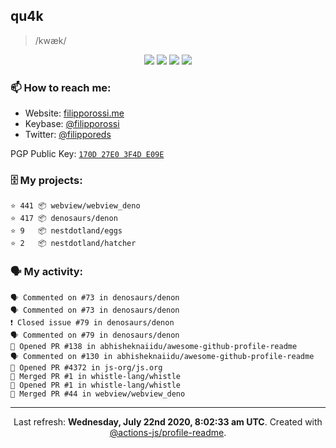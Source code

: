 ## qu4k

> /kwæk/

<p align="center">
  <img src="https://img.shields.io/badge/last%20major%20release-aug.%202000-important" />
  <img src="https://img.shields.io/badge/unminified%20size-6%20feet%206%20inches-informational" />
  <img src="https://img.shields.io/badge/vulnerabilities-high-critical" />
  <img src="https://img.shields.io/badge/code%20quality-A%20for%20effort-success" />
</p>

### 📫 How to reach me:

- Website: [filipporossi.me](https://filipporossi.me/)
- Keybase: [@filipporossi](https://keybase.io/filipporossi)
- Twitter: [@filipporeds](https://keybase.io/filipporeds)

PGP Public Key: [`170D 27E0 3F4D E09E`](https://keybase.io/filipporossi/pgp_keys.asc)

### 🗄 My projects:

```
⭐️ 441 📦 webview/webview_deno
⭐️ 417 📦 denosaurs/denon
⭐️ 9   📦 nestdotland/eggs
⭐️ 2   📦 nestdotland/hatcher
```

### 🗣 My activity:

```
🗣 Commented on #73 in denosaurs/denon
🗣 Commented on #73 in denosaurs/denon
❗️ Closed issue #79 in denosaurs/denon
🗣 Commented on #79 in denosaurs/denon
💪 Opened PR #138 in abhisheknaiidu/awesome-github-profile-readme
🗣 Commented on #130 in abhisheknaiidu/awesome-github-profile-readme
💪 Opened PR #4372 in js-org/js.org
🎉 Merged PR #1 in whistle-lang/whistle
💪 Opened PR #1 in whistle-lang/whistle
🎉 Merged PR #44 in webview/webview_deno
```

------------
<p align="center">Last refresh: <b>Wednesday, July 22nd 2020, 8:02:33 am UTC</b>. Created with <a href=https://github.com/marketplace/actions/profile-readme>@actions-js/profile-readme</a>.</p>